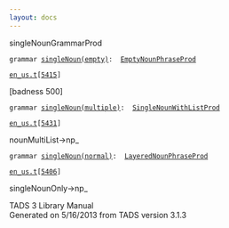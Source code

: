 ```yaml
---
layout: docs
---
```

<span class="title">singleNoun</span><span class="type">GrammarProd</span>

`grammar `<span class="classExtLink">[`singleNoun(empty)`](../object/singleNoun(empty).html)</span>` :   `[`EmptyNounPhraseProd`](../object/EmptyNounPhraseProd.html)

[`en_us.t`](../file/en_us.t.html)`[`[`5415`](../source/en_us.t.html#5415)`]`

<div class="gramrule">

\[badness 500\]

</div>

`grammar `<span class="classExtLink">[`singleNoun(multiple)`](../object/singleNoun(multiple).html)</span>` :   `[`SingleNounWithListProd`](../object/SingleNounWithListProd.html)

[`en_us.t`](../file/en_us.t.html)`[`[`5431`](../source/en_us.t.html#5431)`]`

<div class="gramrule">

nounMultiList-\>np\_

</div>

`grammar `<span class="classExtLink">[`singleNoun(normal)`](../object/singleNoun(normal).html)</span>` :   `[`LayeredNounPhraseProd`](../object/LayeredNounPhraseProd.html)

[`en_us.t`](../file/en_us.t.html)`[`[`5406`](../source/en_us.t.html#5406)`]`

<div class="gramrule">

singleNounOnly-\>np\_

</div>

<div class="ftr">

TADS 3 Library Manual  
Generated on 5/16/2013 from TADS version 3.1.3

</div>
